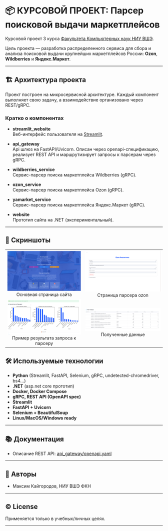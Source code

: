 # 📦 КУРСОВОЙ ПРОЕКТ: Парсер поисковой выдачи маркетплейсов

Курсовой проект 3 курса [Факультета Компьютерных наук НИУ ВШЭ](https://cs.hse.ru/).

Цель проекта — разработка распределенного сервиса для сбора и анализа поисковой выдачи крупнейших маркетплейсов России: **Ozon**, **Wildberries** и **Яндекс.Маркет**.

---

## 🏗️ Архитектура проекта

Проект построен на микросервисной архитектуре. Каждый компонент выполняет свою задачу, а взаимодействие организовано через REST/gRPC.

### Кратко о компонентах

- **streamlit_website**  
  Веб-интерфейс пользователя на [Streamlit](https://streamlit.io/).

- **api_gateway**  
  Api шлюз на FastAPI/Uvicorn. Описан через openapi-спецификацию, реализует REST API и маршрутизирует запросы к парсерам через gRPC.

- **wildberries_service**  
  Сервис-парсер поиска маркетплейса Wildberries (gRPC).

- **ozon_service**  
  Сервис-парсер поиска маркетплейса Ozon (gRPC).

- **yamarket_service**  
  Сервис-парсер поиска маркетплейса Яндекс.Маркет (gRPC).

- **website**  
  Прототип сайта на .NET (экспериментальный).

---

## 📸 Скриншоты

<table>
  <tr>
    <td align="center">
      <img src="media/example_main_page.png" width = "500"/><br/> Основная страница сайта
    </td>
    <td align="center">
      <img src="media/example_parser_page.png" width="500"/><br/>Страница парсера ozon
    </td>
  </tr>
  <tr>
    <td align="center">
      <img src="media/ozon_example.png" width="500"/><br/>Пример результата запроса к парсеру
    </td>
    <td align="center">
      <img src="media/data_example.png" width="500"/><br/>Полученные данные
    </td>
  </tr>
</table>

## 🛠️ Используемые технологии

- **Python** (Streamlit, FastAPI, Selenium, gRPC, undetected-chromedriver, bs4...)
- **.NET** (asp.net core прототип)
- **Docker, Docker Compose**
- **gRPC, REST API (OpenAPI spec)**
- **Streamlit**
- **FastAPI + Uvicorn**
- **Selenium + BeautifulSoup**
- **Linux/MacOS/Windows ready**

---

## 📚 Документация

- Описание REST API: [api_gateway/openapi.yaml](api_gateway/openapi.yaml)

---

## 📝 Авторы

- Максим Кайгородов, НИУ ВШЭ ФКН
---

## ©️ License

Применяется только в учебных/личных целях.

---
